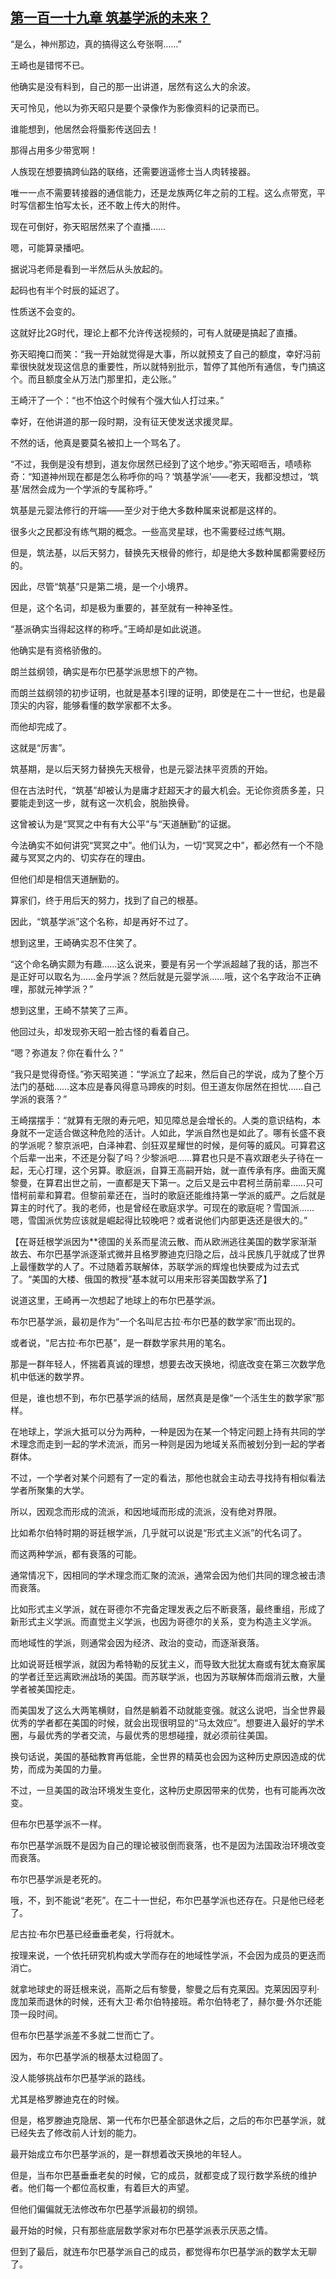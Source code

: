 ## [第一百一十九章 筑基学派的未来？](https://www.xxbiquge.com/11_11207/9242478.html)


  “是么，神州那边，真的搞得这么夸张啊……”

  王崎也是错愕不已。

  他确实是没有料到，自己的那一出讲道，居然有这么大的余波。

  天可怜见，他以为弥天昭只是要个录像作为影像资料的记录而已。

  谁能想到，他居然会将蜃影传送回去！

  那得占用多少带宽啊！

  人族现在想要搞跨仙路的联络，还需要逍遥修士当人肉转接器。

  唯一一点不需要转接器的通信能力，还是龙族两亿年之前的工程。这么点带宽，平时写信都生怕写太长，还不敢上传大的附件。

  现在可倒好，弥天昭居然来了个直播……

  嗯，可能算录播吧。

  据说冯老师是看到一半然后从头放起的。

  起码也有半个时辰的延迟了。

  性质送不会变的。

  这就好比2G时代，理论上都不允许传送视频的，可有人就硬是搞起了直播。

  弥天昭掩口而笑：“我一开始就觉得是大事，所以就预支了自己的额度，幸好冯前辈很快就发现这信息的重要性，所以就特别批示，暂停了其他所有通信，专门搞这个。而且额度全从万法门那里扣，走公账。”

  王崎汗了一个：“也不怕这个时候有个强大仙人打过来。”

  幸好，在他讲道的那一段时期，没有征天使发送求援灵犀。

  不然的话，他真是要莫名被扣上一个骂名了。

  “不过，我倒是没有想到，道友你居然已经到了这个地步。”弥天昭咂舌，啧啧称奇：“知道神州现在都是怎么称呼你的吗？‘筑基学派’——老天，我都没想过，‘筑基’居然会成为一个学派的专属称呼。”

  筑基是元婴法修行的开端——至少对于绝大多数种属来说都是这样的。

  很多火之民都没有练气期的概念。一些高灵星球，也不需要经过练气期。

  但是，筑法基，以后天努力，替换先天根骨的修行，却是绝大多数种属都需要经历的。

  因此，尽管“筑基”只是第二境，是一个小境界。

  但是，这个名词，却是极为重要的，甚至就有一种神圣性。

  “基派确实当得起这样的称呼。”王崎却是如此说道。

  他确实是有资格骄傲的。

  朗兰兹纲领，确实是布尔巴基学派思想下的产物。

  而朗兰兹纲领的初步证明，也就是基本引理的证明，即使是在二十一世纪，也是最顶尖的内容，能够看懂的数学家都不太多。

  而他却完成了。

  这就是“厉害”。

  筑基期，是以后天努力替换先天根骨，也是元婴法抹平资质的开始。

  但在古法时代，“筑基”却被认为是庸才赶超天才的最大机会。无论你资质多差，只要能走到这一步，就有这一次机会，脱胎换骨。

  这曾被认为是“冥冥之中有有大公平”与“天道酬勤”的证据。

  今法确实不如何讲究“冥冥之中”。他们认为，一切“冥冥之中”，都必然有一个不隐藏与冥冥之内的、切实存在的理由。

  但他们却是相信天道酬勤的。

  算家们，终于用后天的努力，找到了自己的根基。

  因此，“筑基学派”这个名称，却是再好不过了。

  想到这里，王崎确实忍不住笑了。

  “这个命名确实颇为有趣……这么说来，要是有另一个学派超越了我的话，那岂不是正好可以取名为……金丹学派？然后就是元婴学派……哦，这个名字政治不正确哩，那就元神学派？”

  想到这里，王崎不禁笑了三声。

  他回过头，却发现弥天昭一脸古怪的看着自己。

  “嗯？弥道友？你在看什么？”

  “我只是觉得奇怪。”弥天昭笑道：“学派立了起来，然后自己的学说，成为了整个万法门的基础……这本应是春风得意马蹄疾的时刻。但王道友你居然在担忧……自己学派的衰落？”

  王崎摆摆手：“就算有无限的寿元吧，知见障总是会增长的。人类的意识结构，本身就不一定适合做这种危险的活计。人如此，学派自然也是如此了。哪有长盛不衰的学派呢？黎京派吧，白泽神君、剑狂双星耀世的时候，是何等的威风。可算君这个后辈一出来，不还是分裂了吗？少黎派吧……算君也只是不喜欢跟老头子待在一起，无心打理，这个另算。歌庭派，自算王高嗣开始，就一直传承有序。曲面天魔黎曼，在算君出世之前，一直都是天下第一。之后又是云中君柯兰荫前辈……只可惜柯前辈和算君。但黎前辈还在，当时的歌庭还能维持第一学派的威严。之后就是算主的时代了。我的老师，也是曾经在歌庭求学。可现在的歌庭呢？雪国派……嗯，雪国派优势应该就是崛起得比较晚吧？或者说他们内部更迭还是很大的。”

  【在哥廷根学派因为**德国的关系而星流云散、而从欧洲逃往美国的数学家渐渐故去、布尔巴基学派逐渐式微并且格罗滕迪克归隐之后，战斗民族几乎就成了世界上最懂数学的人了。不过随着苏联解体，苏联学派的辉煌也快要成为过去式了。“美国的大楼、俄国的教授”基本就可以用来形容美国数学系了】

  说道这里，王崎再一次想起了地球上的布尔巴基学派。

  布尔巴基学派，最初是作为“一个名叫尼古拉·布尔巴基的数学家”而出现的。

  或者说，“尼古拉·布尔巴基”，是一群数学家共用的笔名。

  那是一群年轻人，怀揣着真诚的理想，想要去改天换地，彻底改变在第三次数学危机中低迷的数学界。

  但是，谁也想不到，布尔巴基学派的结局，居然真是是像“一个活生生的数学家”那样。

  在地球上，学派大抵可以分为两种，一种是因为在某一个特定问题上持有共同的学术理念而走到一起的学术流派，而另一种则是因为地域关系而被划分到一起的学者群体。

  不过，一个学者对某个问题有了一定的看法，那他也就会主动去寻找持有相似看法学者所聚集的大学。

  所以，因观念而形成的流派，和因地域而形成的流派，没有绝对界限。

  比如希尔伯特时期的哥廷根学派，几乎就可以说是“形式主义派”的代名词了。

  而这两种学派，都有衰落的可能。

  通常情况下，因相同的学术理念而汇聚的流派，通常会因为他们共同的理念被击溃而衰落。

  比如形式主义学派，就在哥德尔不完备定理发表之后不断衰落，最终重组，形成了新形式主义学派。而直觉主义学派，也因为哥德尔的关系，变为构造主义学派。

  而地域性的学派，则通常会因为经济、政治的变动，而逐渐衰落。

  比如说哥廷根学派，就因为希特勒的反犹主义，而导致大批犹太裔或有犹太裔家属的学者迁至远离欧洲战场的美国。而苏联学派，也因为苏联解体而烟消云散，大量学者被美国挖走。

  而美国发了这么大两笔横财，自然是躺着不动就能变强。就这么说吧，当全世界最优秀的学者都在美国的时候，就会出现很明显的“马太效应”。想要进入最好的学术圈，与最优秀的学者交流，与最优秀的思想碰撞，就必须前往美国。

  换句话说，美国的基础教育再低能，全世界的精英也会因为这种历史原因造成的优势，而成为美国的力量。

  不过，一旦美国的政治环境发生变化，这种历史原因带来的优势，也有可能再次改变。

  但布尔巴基学派不一样。

  布尔巴基学派既不是因为自己的理论被驳倒而衰落，也不是因为法国政治环境改变而衰落。

  布尔巴基学派是老死的。

  哦，不，到不能说“老死”。在二十一世纪，布尔巴基学派也还存在。只是他已经老了。

  尼古拉·布尔巴基已经垂垂老矣，行将就木。

  按理来说，一个依托研究机构或大学而存在的地域性学派，不会因为成员的更迭而消亡。

  就拿地球史的哥廷根来说，高斯之后有黎曼，黎曼之后有克莱因。克莱因因亨利·庞加莱而退休的时候，还有大卫·希尔伯特接班。希尔伯特老了，赫尔曼·外尔还能顶一段时间。

  但布尔巴基学派差不多就二世而亡了。

  因为，布尔巴基学派的根基太过稳固了。

  没人能够挑战布尔巴基学派的路线。

  尤其是格罗滕迪克在的时候。

  但是，格罗滕迪克隐居、第一代布尔巴基全部退休之后，之后的布尔巴基学派，就已经失去了修改前人计划的能力。

  最开始成立布尔巴基学派的，是一群想着改天换地的年轻人。

  但是，当布尔巴基垂垂老矣的时候，它的成员，就都变成了现行数学系统的维护者。他们每一个都位高权重，有着巨大的声望。

  但他们偏偏就无法修改布尔巴基学派最初的纲领。

  最开始的时候，只有那些底层数学家对布尔巴基学派表示厌恶之情。

  但到了最后，就连布尔巴基学派自己的成员，都觉得布尔巴基学派的数学太无聊了。

